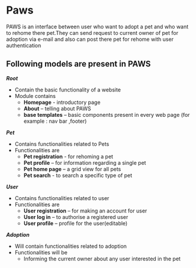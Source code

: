 # Paws
PAWS is an interface between user who want to adopt a pet and who want to rehome there pet.They can send request to current owner of pet for adoption via e-mail and also can post there pet for rehome with user authentication

## Following models are present in PAWS<br />
***Root***<br />
  * Contain the basic functionality of a website<br />
  * Module contains<br />
    * **Homepage** - introductory page <br />
    * **About** – telling about PAWS<br />
    * **base templates** – basic components present in every web page (for example : nav bar ,footer) 

***Pet***<br />
* Contains functionalities related to Pets
* Functionalities are
  * **Pet registration** - for rehoming a pet 
  * **Pet profile** – for information regarding a single pet
  * **Pet home page** – a grid view for all pets 
  * **Pet search** - to search a specific type of pet

***User***<br />
* Contains functionalities related to user
* Functionalities are
  * **User registration** – for making an account for user 
  * **User log in** – to authorise a registered user 
  * **User profile** – profile for the user(editable) 

***Adoption***
* Will contain functionalities related to adoption
* Functionalities will be 
  * Informing the current owner about any user interested in the pet

